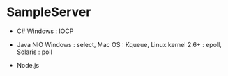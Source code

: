 # SampleServer

- C# 
  Windows : IOCP

- Java NIO
  Windows : select,
  Mac OS : Kqueue,
  Linux kernel 2.6+ : epoll,
  Solaris : poll

- Node.js
  
 
